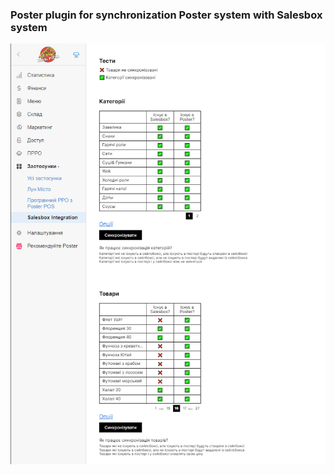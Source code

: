 ﻿### Poster plugin for synchronization Poster system with Salesbox system
![Прев'ю додатку](https://github.com/adjustmentlayer/salesbox-poster/blob/main/salesbox-poster.png)
